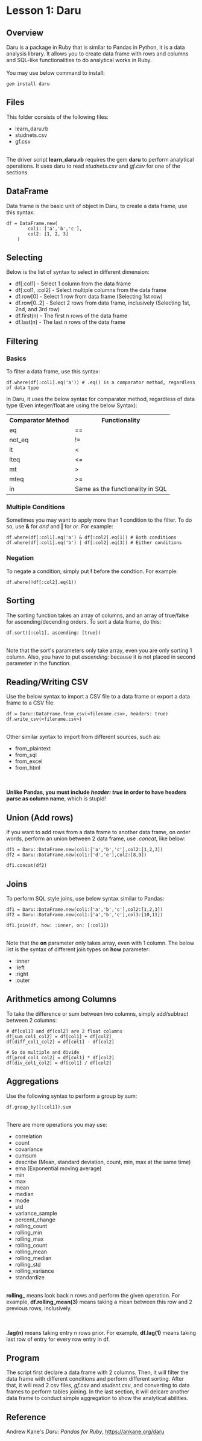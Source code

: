 # Lesson 1: Daru

## Overview
Daru is a package in Ruby that is similar to Pandas in Python, it is a data analysis library. It allows you to create data frame with rows and columns and SQL-like functionalities to do analytical works in Ruby.
<br><br>
You may use below command to install:
```
gem install daru
```


## Files
This folder consists of the following files:
<ul>
	<li>learn_daru.rb</li>
	<li>studnets.csv</li>
	<li>gf.csv</li>
</ul>

<br>
The driver script <b>learn_daru.rb</b> requires the gem <b>daru</b> to perform analytical operations. It uses daru to read <i>studnets.csv</i> and <i>gf.csv</i> for one of the sections.

## DataFrame
Data frame is the basic unit of object in Daru, to create a data frame, use this syntax:
```
df = DataFrame.new(
		col1: ['a','b','c'],
		col2: [1, 2, 3]
	)
```
## Selecting
Below is the list of syntax to select in different dimension:
<ul>
	<li>df[:col1] - Select 1 column from the data frame</li>
	<li>df[:col1, :col2] - Select multiple columns from the data frame</li>
	<li>df.row[0] - Select 1 row from data frame (Selecting 1st row)</li>
	<li>df.row[0..2] - Select 2 rows from data frame, inclusively (Selecting 1st, 2nd, and 3rd row)</li>
	<li>df.first(n) - The first n rows of the data frame</li>
	<li>df.last(n) - The last n rows of the data frame</li>
</ul>

## Filtering
### Basics
To filter a data frame, use this syntax:
```
df.where(df[:col1].eq('a')) # .eq() is a comparator method, regardless of data type
```
In Daru, it uses the below syntax for comparator method, regardless of data type (Even integer/float are using the below Syntax):
<table>
	<tr>
		<th>Comparator Method</th>
		<th>Functionality</th>
	</tr>
	<tr>
		<td>eq</td>
		<td>==</td>
	</tr>
	<tr>
		<td>not_eq</td>
		<td>!=</td>
	</tr>
	<tr>
		<td>lt</td>
		<td><</td>
	</tr>
	<tr>
		<td>lteq</td>
		<td><=</td>
	</tr>
	<tr>
		<td>mt</td>
		<td>></td>
	</tr>
	<tr>
		<td>mteq</td>
		<td>>=</td>
	</tr>
	<tr>
		<td>in</td>
		<td>Same as the functionality in SQL</td>
	</tr>
</table>

### Multiple Conditions
Sometimes you may want to apply more than 1 condition to the filter.
To do so, use <b>&</b> for <i>and</i> and <b>|</b> for <i>or</i>. For example:

```
df.where(df[:col1].eq('a') & df[:col2].eq(1)) # Both conditions
df.where(df[:col1].eq('b') | df[:col2].eq(3)) # Either conditions
```
### Negation
To negate a condition, simply put <b>!</b> before the condtion. For example:
```
df.where(!df[:col2].eq(1))
```

## Sorting
The sorting function takes an array of columns, and an array of true/false for ascending/decending orders. To sort a data frame, do this:
```
df.sort([:col1], ascending: [true])
```

<br>
Note that the sort's parameters only take array, even you are only sorting 1 column. Also, you have to put <i>ascending:</i> because it is not placed in second parameter in the function.

## Reading/Writing CSV
Use the below syntax to import a CSV file to a data frame or export a data frame to a CSV file:

```
df = Daru::DataFrame.from_csv(<filename.csv>, headers: true)
df.write_csv(<filename.csv>)
```

<br>
Other similar syntax to import from different sources, such as:
<ul>
	<li>from_plaintext</li>
	<li>from_sql</li>
	<li>from_excel</li>
	<li>from_html</li>
</ul>

<br><br>
<b>Unlike Pandas, you must include <i>header: true</i> in order to have headers parse as column name</b>, which is stupid!

## Union (Add rows)
If you want to add rows from a data frame to another data frame, on order words, perform an union between 2 data frame, use <i>.concat</i>, like below:

```
df1 = Daru::DataFrame.new(col1:['a','b','c'],col2:[1,2,3])
df2 = Daru::DataFrame.new(col1:['d','e'],col2:[8,9])

df1.concat(df2)
```

## Joins
To perform SQL style joins, use below syntax similar to Pandas:
```
df1 = Daru::DataFrame.new(col1:['a','b','c'],col2:[1,2,3])
df2 = Daru::DataFrame.new(col1:['a','b','c'],col3:[10,11])

df1.join(df, how: :inner, on: [:col1])
```
<br>
Note that the <b>on</b> parameter only takes array, even with 1 column. The below list is the syntax of different join types on <b>how</b> parameter:
<ul>
	<li>:inner</li>
	<li>:left</li>
	<li>:right</li>
	<li>:outer</li>
</ul>

## Arithmetics among Columns
To take the difference or sum between two columns, simply add/subtract between 2 columns:
```
# df[col1] and df[col2] are 2 float columns
df[sum_col1_col2] = df[col1] + df[col2]
df[diff_col1_col2] = df[col1] - df[col2]

# So do multiple and divide
df[prod_col1_col2] = df[col1] * df[col2]
df[div_col1_col2] = df[col1] / df[col2]
```

## Aggregations
Use the following syntax to perform a group by sum:
```
df.group_by([:col1]).sum
```

<br>
There are more operations you may use:
<ul>
	<li>correlation</li>
	<li>count</li>
	<li>covariance</li>
	<li>cumsum</li>
	<li>describe (Mean, standard deviation, count, min, max at the same time)</li>
	<li>ema (Exponential moving average)</li>
	<li>min</li>
	<li>max</li>
	<li>mean</li>
	<li>median</li>
	<li>mode</li>
	<li>std</li>
	<li>variance_sample</li>
	<li>percent_change</li>
	<li>rolling_count</li>
	<li>rolling_min</li>
	<li>rolling_max</li>
	<li>rolling_count</li>
	<li>rolling_mean</li>
	<li>rolling_median</li>
	<li>rolling_std</li>
	<li>rolling_variance</li>
	<li>standardize</li>
</ul>

<br>
<b>rolling_</b> means look back n rows and perform the given operation. For example, <b>df.rolling_mean(3)</b> means taking a mean between this row and 2 previous rows, inclusively.

<br><br>
<b>.lag(n)</b> means taking entry n rows prior. For example, <b>df.lag(1)</b> means taking last row of entry for every row entry in df.

## Program
The script first declare a data frame with 2 columns. Then, it will filter the data frame with different conditions and perform different sorting. After that, it will read 2 csv files, <i>gf.csv</i> and <i>student.csv</i>, and converting to data frames to perform tables joining. In the last section, it will delcare another data frame to conduct simple aggregation to show the analytical abilities.

## Reference
Andrew Kane's <i>Daru: Pandas for Ruby</i>, <a href="https://ankane.org/daru">https://ankane.org/daru</a>
